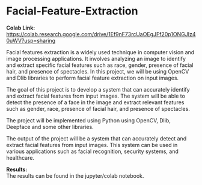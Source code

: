 # Facial-Feature-Extraction

**Colab Link:** https://colab.research.google.com/drive/1Ef9nF73rcUaOEgJFf20p1ONGJIz40uWV?usp=sharing

Facial features extraction is a widely used technique in computer vision and image processing applications. It involves analyzing an image to identify and extract specific facial features such as race, gender, presence of facial hair, and presence of spectacles. In this project, we will be using OpenCV and Dlib libraries to perform facial feature extraction on input images.

The goal of this project is to develop a system that can accurately identify and extract facial features from input images. The system will be able to detect the presence of a face in the image and extract relevant features such as gender, race, presence of facial hair, and presence of spectacles.

The project will be implemented using Python using OpenCV, Dlib, Deepface and some other libraries.

The output of the project will be a system that can accurately detect and extract facial features from input images. This system can be used in various applications such as facial recognition, security systems, and healthcare.

**Results:**  
The results can be found in the jupyter/colab notebook.
